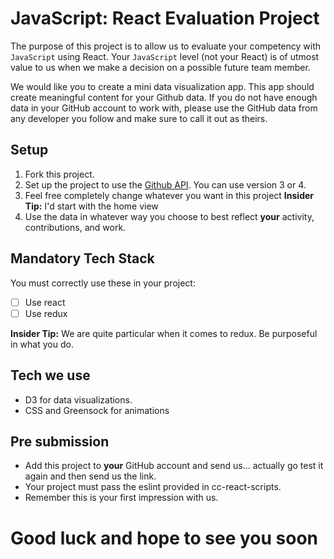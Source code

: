 # JavaScript: React Evaluation Project

The purpose of this project is to allow us to evaluate your competency with `JavaScript` using React.  Your `JavaScript` level (not your React) is of utmost value to us when we make a decision on a possible future team member.

We would like you to create a mini data visualization app.  This app should create meaningful content for your Github data.  If you do not have enough data in your GitHub account to work with, please use the GitHub data from any developer you follow and make sure to call it out as theirs.

## Setup

1. Fork this project.
2. Set up the project to use the [Github API](https://developer.github.com). You can use version 3 or 4.
3. Feel free completely change whatever you want in this project **Insider Tip:** I'd start with the home view
4. Use the data in whatever way you choose to best reflect **your** activity, contributions, and work.

## Mandatory Tech Stack

You must correctly use these in your project:

- [ ] Use react
- [ ] Use redux

**Insider Tip:** We are quite particular when it comes to redux.  Be purposeful in what you do.

## Tech we use

- D3 for data visualizations.
- CSS and Greensock for animations

## Pre submission

- Add this project to **your** GitHub account and send us... actually go test it again and then send us the link.
- Your project must pass the eslint provided in cc-react-scripts.
- Remember this is your first impression with us.

# Good luck and hope to see you soon
